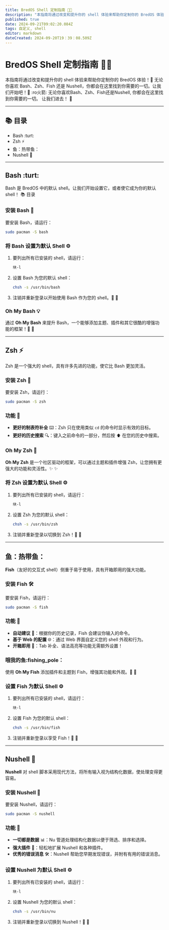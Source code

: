 ```yaml
---
title: BredOS Shell 定制指南 🐚🎨
description: "本指南将通过改变和提升你的 shell 体验来帮助你定制你的 BredOS 体验！🚀 无论你喜欢 Bash、Zsh、Fish 还是 Nushell，你都会在这里找到你需要的一切。让我们开始吧！🌊 :ro火箭: 无论你喜欢Bash、Zsh、Fish还是Nushell, 你都会在这里找到你需要的一切。 让我们进去！ 🌊"
published: true
date: 2024-09-21T09:02:20.084Z
tags: 自定义, shell
editor: markdown
dateCreated: 2024-09-20T19：39：08.509Z
---
```


# BredOS Shell 定制指南 🐚🎨

本指南将通过改变和提升你的 shell 体验来帮助你定制你的 BredOS 体验！🚀 无论你喜欢 Bash、Zsh、Fish 还是 Nushell，你都会在这里找到你需要的一切。让我们开始吧！🌊 :ro火箭: 无论你喜欢Bash、Zsh、Fish还是Nushell, 你都会在这里找到你需要的一切。 让我们进去！ 🌊

---

## 📚 目录

- Bash :turt:
- Zsh ⚡
- 鱼：热带鱼：
- Nushell 🧠

---

## Bash :turt:

Bash 是 BredOS 中的默认 shell。让我们开始设置它，或者使它成为你的默认 shell！ 📚 目录

### 安装 Bash 🔨

要安装 Bash，请运行：

```bash
sudo pacman -S bash
```

### 将 Bash 设置为默认 Shell ⚙️

1. 要列出所有已安装的 shell，请运行：
   ```bash
   块-l
   ```
2. 设置 Bash 为您的默认 shell：
   ```bash
   chsh -s /usr/bin/bash
   ```
3. 注销并重新登录以开始使用 Bash 作为您的 shell。🔄 🔄

### Oh My Bash 💡

通过 **Oh My Bash** 来提升 Bash，一个能够添加主题、插件和其它很酷的增强功能的框架！🌟 🌟

---

## Zsh ⚡

Zsh 是一个强大的 shell，具有许多先进的功能，使它比 Bash 更加灵活。

### 安装 Zsh 🔨

要安装 Zsh，请运行：

```bash
sudo pacman -S zsh
```

### 功能 🌟

- **更好的制表符补全** ⌨️：Zsh 只在使用类似 `cd` 的命令时显示有效的目标。
- **更好的历史搜索** 🔍：键入之前命令的一部分，然后按 ⬆️ 在您的历史中搜索。

### Oh My Zsh 🎨

**Oh My Zsh** 是一个社区驱动的框架，可以通过主题和插件增强 Zsh，让您拥有更强大的功能和灵活性。✨ ✨

### 将 Zsh 设置为默认 Shell ⚙️

1. 要列出所有已安装的 shell，请运行：
   ```bash
   块-l
   ```
2. 设置 Zsh 为您的默认 shell：
   ```bash
   chsh -s /usr/bin/zsh
   ```
3. 注销并重新登录以切换到 Zsh！🔄 🔄

---

## 鱼：热带鱼：

**Fish**（友好的交互式 shell）侧重于易于使用，具有开箱即用的强大功能。

### 安装 Fish 🛠️

要安装 Fish，请运行：

```bash
sudo pacman -S fish
```

### 功能 🌟

- **自动建议** 🤖：根据你的历史记录，Fish 会建议你输入的命令。
- **基于 Web 的配置** 🌐：通过 Web 界面自定义您的 shell 外观和行为。
- **开箱即用** 🧰：Tab 补全、语法高亮等功能无需额外设置！

### 哦我的鱼:fishing_pole：

使用 **Oh My Fish** 添加插件和主题到 Fish，增强其功能和外观。🌈 🌈

### 设置 Fish 为默认 Shell ⚙️

1. 要列出所有已安装的 shell，请运行：
   ```bash
   块-l
   ```
2. 设置 Fish 为您的默认 shell：
   ```bash
   chsh -s /usr/bin/fish
   ```
3. 注销并重新登录以享受 Fish！🔄 🔄

---

## Nushell 🧠

**Nushell** 对 shell 脚本采用现代方法，将所有输入视为结构化数据，使处理变得更容易。

### 安装 Nushell 🔨

要安装 Nushell，请运行：

```bash
sudo pacman -S nushell
```

### 功能 🌟

- **一切都是数据** 📊：Nu 管道处理结构化数据以便于筛选、排序和选择。
- **强大插件** 🔌：轻松地扩展 Nushell 和各种插件。
- **优秀的错误消息** 🛠️：Nushell 帮助您早期发现错误，并附有有用的错误消息。

### 设置 Nushell 为默认 Shell ⚙️

1. 要列出所有已安装的 shell，请运行：
   ```bash
   块-l
   ```
2. 设置 Nushell 为您的默认 shell：
   ```bash
   chsh -s /usr/bin/nu
   ```
3. 注销并重新登录以切换到 Nushell！🔄 🔄
